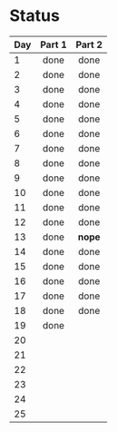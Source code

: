 # Status

| Day  |  Part 1  |  Part 2  |
| ---- |:--------:|:--------:|
| 1    | done     | done     |
| 2    | done     | done     |
| 3    | done     | done     |
| 4    | done     | done     |
| 5    | done     | done     |
| 6    | done     | done     |
| 7    | done     | done     |
| 8    | done     | done     |
| 9    | done     | done     |
| 10   | done     | done     |
| 11   | done     | done     |
| 12   | done     | done     |
| 13   | done     | **nope** |
| 14   | done     | done     |
| 15   | done     | done     |
| 16   | done     | done     |
| 17   | done     | done     |
| 18   | done     | done     |
| 19   | done     |          |
| 20   |          |          |
| 21   |          |          |
| 22   |          |          |
| 23   |          |          |
| 24   |          |          |
| 25   |          |          |